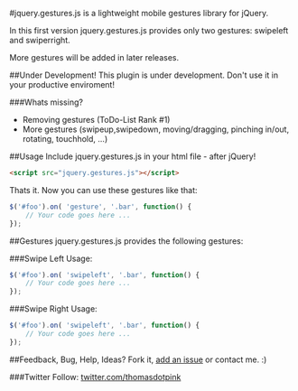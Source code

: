 #jquery.gestures.js
is a lightweight mobile gestures library for jQuery.

In this first version jquery.gestures.js provides only two gestures: swipeleft and swiperright.

More gestures will be added in later releases.

##Under Development!
This plugin is under development. Don't use it in your productive enviroment!

###Whats missing?
* Removing gestures (ToDo-List Rank #1)
* More gestures (swipeup,swipedown, moving/dragging, pinching in/out, rotating, touchhold, ...)

##Usage
Include jquery.gestures.js in your html file - after jQuery!
``` html
<script src="jquery.gestures.js"></script>
```

Thats it.
Now you can use these gestures like that:
``` javascript
$('#foo').on( 'gesture', '.bar', function() {
	// Your code goes here ...
});
```


##Gestures
jquery.gestures.js provides the following gestures:

###Swipe Left
Usage:
``` javascript
$('#foo').on( 'swipeleft', '.bar', function() {
	// Your code goes here ...
});
```

###Swipe Right
Usage:
``` javascript
$('#foo').on( 'swipeleft', '.bar', function() {
	// Your code goes here ...
});
```


##Feedback, Bug, Help, Ideas?
Fork it, [add an issue](https://github.com/thomaspink/jquery.gestures.js/issues) or contact me. :)

###Twitter
Follow: [twitter.com/thomasdotpink](http://twitter.com/thomasdotpink)
